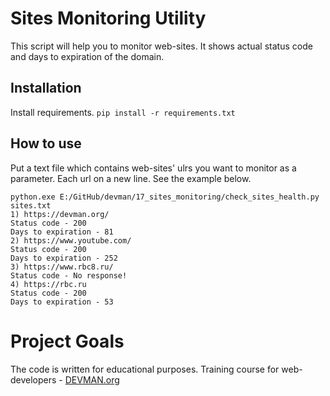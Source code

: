 # Sites Monitoring Utility
This script will help you to monitor web-sites. It shows actual status code and days to expiration of the domain.  
## Installation
Install requirements.
```pip install -r requirements.txt```

## How to use
Put a text file which contains web-sites' ulrs you want to monitor as a parameter. Each url on a new line.
See the example below. 
```
python.exe E:/GitHub/devman/17_sites_monitoring/check_sites_health.py sites.txt
1) https://devman.org/
Status code - 200
Days to expiration - 81
2) https://www.youtube.com/
Status code - 200
Days to expiration - 252
3) https://www.rbc8.ru/
Status code - No response!
4) https://rbc.ru
Status code - 200
Days to expiration - 53
```

# Project Goals

The code is written for educational purposes. Training course for web-developers - [DEVMAN.org](https://devman.org)
